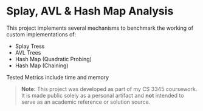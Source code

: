 # Splay, AVL & Hash Map Analysis

This project implements several mechanisms to benchmark the working of custom implementations of:
  * Splay Tress
  * AVL Trees
  * Hash Map (Quadratic Probing)
  * Hash Map (Chaining)

Tested Metrics include time and memory

> **Note:** This project was developed as part of my CS 3345 coursework. It is made public solely as a personal artifact and **not** intended to serve as an academic reference or solution source.
